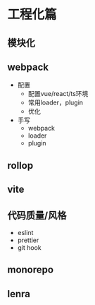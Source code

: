 # 工程化篇

## 模块化

## webpack
- 配置
  - 配置vue/react/ts环境
  - 常用loader，plugin
  - 优化
- 手写
  - webpack
  - loader
  - plugin

## rollop

## vite

## 代码质量/风格
- eslint
- prettier
- git hook

## monorepo

## lenra